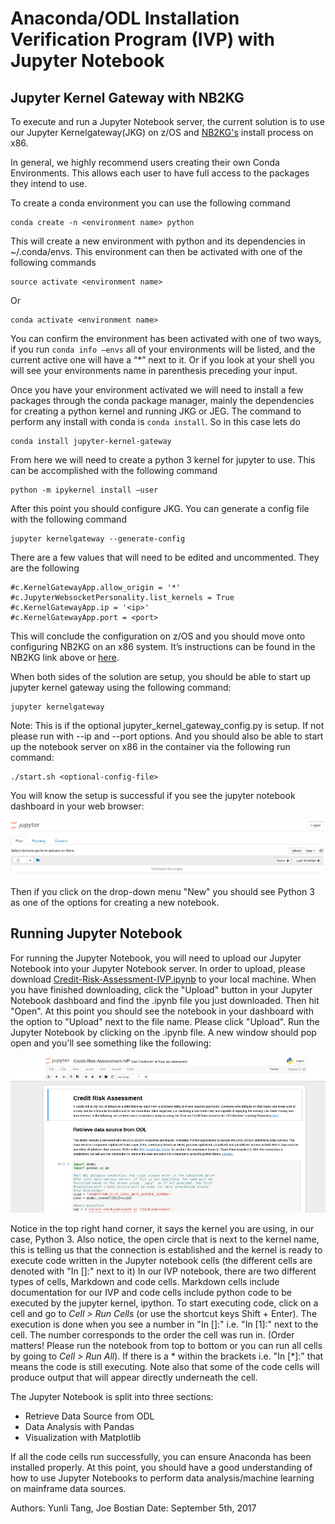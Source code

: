 # Anaconda/ODL Installation Verification Program (IVP) with Jupyter Notebook

## Jupyter Kernel Gateway with NB2KG 
To execute and run a Jupyter Notebook server, the current solution is to use our Jupyter Kernelgateway(JKG) on z/OS and [NB2KG's](https://github.com/jupyter/nb2kg#jupyter-notebook-extension-to-kernel-gateway-nb2kg) install process on x86.

In general, we highly recommend users creating their own Conda Environments. This allows each user to have full access to the packages they intend to use. 

To create a conda environment you can use the following command

```
conda create -n <environment name> python
```

This will create a new environment with python and its dependencies in ~/.conda/envs. This environment can then be activated with one of the following commands
```
source activate <environment name>
```
Or
```
conda activate <environment name>
```

You can confirm the environment has been activated with one of two ways, if you run `conda info –envs` all of your environments will be listed, and the current active one will have a “*” next to it. Or if you look at your shell you will see your environments name in parenthesis preceding your input.

Once you have your environment activated we will need to install a few packages through the conda package manager, mainly the dependencies for creating a python kernel and running JKG or JEG. The command to perform any install with conda is `conda install`. So in this case lets do
```
conda install jupyter-kernel-gateway
```

From here we will need to create a python 3 kernel for jupyter to use. This can be accomplished with the following command
```
python -m ipykernel install –user
```

After this point you should configure JKG. You can generate a config file with the following command
```
jupyter kernelgateway --generate-config
```
There are a few values that will need to be edited and uncommented. 
They are the following
```
#c.KernelGatewayApp.allow_origin = '*'
#c.JupyterWebsocketPersonality.list_kernels = True
#c.KernelGatewayApp.ip = '<ip>'
#c.KernelGatewayApp.port = <port>
```

This will conclude the configuration on z/OS and you should move onto configuring NB2KG on an x86 system. It’s instructions can be found in the NB2KG link above or [here](https://github.com/jupyter/nb2kg#jupyter-notebook-extension-to-kernel-gateway-nb2kg).

When both sides of the solution are setup, you should be able to start up jupyter kernel gateway using the following command:
```
jupyter kernelgateway
```

Note: This is if the optional jupyter_kernel_gateway_config.py is setup. If not please run with --ip and --port options.
And you should also be able to start up the notebook server on x86 in the container via the following run command:
```
./start.sh <optional-config-file>
```

You will know the setup is successful if you see the jupyter notebook dashboard in your web browser:

![Jupyter Notebook](../img/jupyter-notebook.png)

Then if you click on the drop-down menu "New" you should see Python 3 as one of the options for creating a new notebook.

## Running Jupyter Notebook

For running the Jupyter Notebook, you will need to upload our Jupyter Notebook into your Jupyter Notebook server. In order to upload, please download [Credit-Risk-Assessment-IVP.ipynb](https://github.com/IzODA/examples/tree/master/python) to your local machine. When you have finished downloading, click the "Upload" button in your Jupyter Notebook dashboard and find the .ipynb file you just downloaded. Then hit "Open". At this point you should see the notebook in your dashboard with the option to "Upload" next to the file name. Please click "Upload". Run the Jupyter Notebook by clicking on the .ipynb file. A new window should pop open and you'll see something like the following:

![Credit Risk Assessment](../img/credit-risk-ivp.png)

Notice in the top right hand corner, it says the kernel you are using, in our case, Python 3. Also notice, the open circle that is next to the kernel name, this is telling us that the connection is established and the kernel is ready to execute code written in the Jupyter notebook cells (the different cells are denoted with "In []:" next to it) In our IVP notebook, there are two different types of cells, Markdown and code cells. Markdown cells include documentation for our IVP and code cells include python code to be executed by the jupyter kernel, ipython. To start executing code, click on a cell and go to *Cell > Run Cells* (or use the shortcut keys Shift + Enter). The execution is done when you see a number in "In []:" i.e. "In [1]:" next to the cell. The number corresponds to the order the cell was run in. (Order matters! Please run the notebook from top to bottom or you can run all cells by going to *Cell > Run All*). If there is a * within the brackets i.e. "In [*]:" that means the code is still executing. Note also that some of the code cells will produce output that will appear directly underneath the cell.

The Jupyter Notebook is split into three sections:

- Retrieve Data Source from ODL
- Data Analysis with Pandas
- Visualization with Matplotlib

If all the code cells run successfully, you can ensure Anaconda has been installed properly. At this point, you should have a good understanding of how to use Jupyter Notebooks to perform data analysis/machine learning on mainframe data sources.

Authors: Yunli Tang, Joe Bostian    Date: September 5th, 2017
